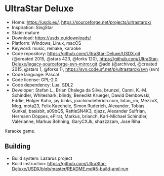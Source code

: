 # UltraStar Deluxe

- Home: https://usdx.eu/, https://sourceforge.net/projects/ultrastardx/
- Inspiration: SingStar
- State: mature
- Download: https://usdx.eu/downloads/
- Platform: Windows, Linux, macOS
- Keyword: music, remake, karaoke
- Code repository: https://github.com/UltraStar-Deluxe/USDX.git (@created 2015, @stars 423, @forks 120), https://github.com/UltraStar-Deluxe/legacy-sourceforge-svn-mirror.git @add (@archived, @created 2015, @stars 1, @forks 1), https://svn.code.sf.net/p/ultrastardx/svn (svn)
- Code language: Pascal
- Code license: GPL-2.0
- Code dependency: Lua, SDL2
- Developer: Stefan L., Brian Chalega da Silva, brunzel, Canni, K.-M. Schindler, Whiteshark, blindy, Benedikt Krueger, Dawid Dembowski, Eddie, Holger Kuhn, jay binks, joachimdieterich.com, lotan_rm, MezzoX, Mog, mota23, Felix Kaechele, Simon Ruderich, Alexander, Tobias Gunkel, basisbit, s09bQ5, RattleSN4K3, djazz, Alexander Sulfrian, Hermann Döppes, ePirat, Markus, brianch, Karl-Michael Schindler, Valérianne, Markus Böhning, GaryCXJk, shazzzzam, Jose Riha

Karaoke game.

## Building

- Build system: Lazarus project
- Build instruction: https://github.com/UltraStar-Deluxe/USDX/blob/master/README.md#5-build-and-run

